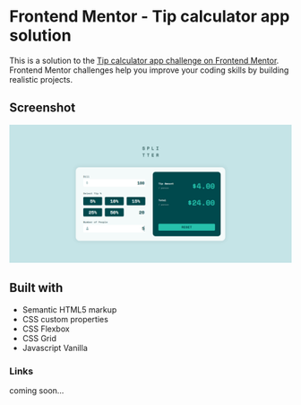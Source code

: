 # Frontend Mentor - Tip calculator app solution

This is a solution to the [Tip calculator app challenge on Frontend Mentor](https://www.frontendmentor.io/challenges/tip-calculator-app-ugJNGbJUX). Frontend Mentor challenges help you improve your coding skills by building realistic projects.

## Screenshot

![screenshot](/design/screenshot.PNG)

## Built with

- Semantic HTML5 markup
- CSS custom properties
- CSS Flexbox
- CSS Grid
- Javascript Vanilla

### Links

coming soon...

<!-- [Netlify]

[FrontEndMentor] -->